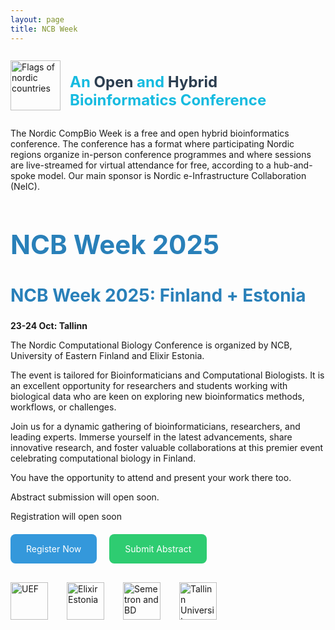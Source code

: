```yaml
---
layout: page
title: NCB Week
---
```


<div style="display:flex; align-items:center; gap:15px;">
  <img src="{{ '/assets/img/Flags/AllNordicsFlags.png' | relative_url }}" alt="Flags of nordic countries" style="height:80px;">
  <h1 style="font-size:24px; color:#16bbe0;">
  An <span style="color:#2c3e50;">Open</span> and 
  <span style="color:#2c3e50;">Hybrid</span>
  Bioinformatics Conference
</h1> 
</div>

<p>The Nordic CompBio Week is a free and open hybrid bioinformatics conference. The conference has a format where participating Nordic regions organize in-person conference programmes and where sessions are live-streamed for virtual attendance for free, according to a hub-and-spoke model. Our main sponsor is Nordic e-Infrastructure Collaboration (NeIC).​</p>

<h2 style="font-size:42px; color:#2980b9;">NCB Week 2025​​</h2>    


<h2 style="font-size:28px; color:#2980b9;">NCB Week 2025: Finland + Estonia</h2>


**23-24 Oct: Tallinn**  

The Nordic Computational Biology Conference is organized by NCB, University of Eastern Finland and Elixir Estonia.  

The event is tailored for Bioinformaticians and Computational Biologists. It is an excellent opportunity for researchers and students working with biological data who are keen on exploring new bioinformatics methods, workflows, or challenges.  

Join us for a dynamic gathering of bioinformaticians, researchers, and leading experts. Immerse yourself in the latest advancements, share innovative research, and foster valuable collaborations at this premier event celebrating computational biology in Finland.​  

You have the opportunity to attend and present your work there too.  

Abstract submission will open soon.  

Registration will open soon 

<div style="display:flex; gap:20px; flex-wrap:wrap; margin-top:20px;">
  <a href="https://ncbweek2025.org/register" target="_blank" style="padding:15px 25px; background:#3498db; color:white; text-decoration:none; border-radius:8px;">Register Now</a>
  <a href="https://ncbweek2025.org/abstracts" target="_blank" style="padding:15px 25px; background:#2ecc71; color:white; text-decoration:none; border-radius:8px;">Submit Abstract</a>
</div>

<div style="display:flex; gap:30px; align-items:center; margin-top:30px;">
  <img src="{{ '/assets/img/External_Logos/UEF_white on black.jpg' | relative_url }}" alt="UEF" style="height:60px;">
  <img src="{{ '/assets/img/External_Logos/ELIXIR Node logos_Estonia.png' | relative_url }}" alt="Elixir Estonia" style="height:60px;">
  <img src="{{ '/assets/img/External_Logos/SemetronBD_RGB.png' | relative_url }}" alt="Semetron and BD" style="height:60px;">
  <img src="{{ '/assets/img/External_Logos/TLU-logo.jpg' | relative_url }}" alt="Tallinn University" style="height:60px;">
</div>